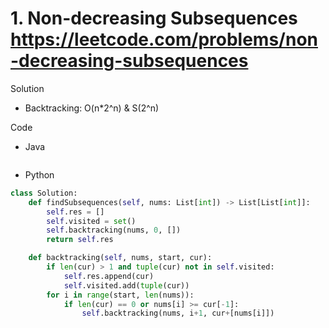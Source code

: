 # 1. Non-decreasing Subsequences https://leetcode.com/problems/non-decreasing-subsequences

Solution

- Backtracking: O(n*2^n) & S(2^n)

Code

- Java

```java

```

- Python

```python
class Solution:
    def findSubsequences(self, nums: List[int]) -> List[List[int]]:
        self.res = []
        self.visited = set()
        self.backtracking(nums, 0, [])
        return self.res

    def backtracking(self, nums, start, cur):
        if len(cur) > 1 and tuple(cur) not in self.visited:
            self.res.append(cur)
            self.visited.add(tuple(cur))
        for i in range(start, len(nums)):
            if len(cur) == 0 or nums[i] >= cur[-1]:
                self.backtracking(nums, i+1, cur+[nums[i]])
```